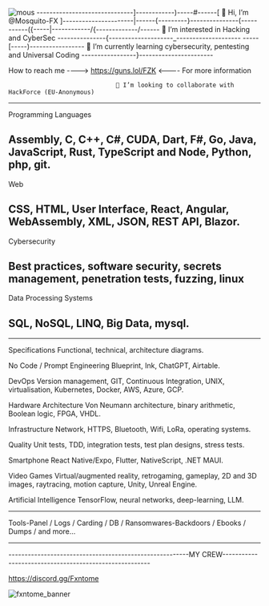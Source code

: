 ![mous](https://github.com/Activiste-FZK/Activiste-FZK/assets/148342202/8cbd35b2-8e01-45f5-b3cc-f1f5907251b6)
------------------------------]------------)-----#------[ 👋 Hi, I’m @Mosquito-FX ]----------------------|------{---------}---------------(-----
------({-----|------\------/{-------------/------ 👀 I’m interested in Hacking and CyberSec ---------------{--------------------_---------------\-----
-----[-----)----------------- 🌱 I’m currently learning cybersecurity, pentesting and Universal Coding -----------------}-----------------------

How to reach me ----> https://guns.lol/FZK <---- For more information
  
                                  💞️ I’m looking to collaborate with HackForce (EU-Anonymous)
____
Programming Languages

Assembly, C, C++, C#, CUDA, Dart, F#, Go, Java, JavaScript, Rust, TypeScript and Node, Python, php, git.
--
Web

CSS, HTML, User Interface, React, Angular, WebAssembly, XML, JSON, REST API, Blazor.
--
Cybersecurity

Best practices, software security, secrets management, penetration tests, fuzzing, linux
--
Data Processing Systems

SQL, NoSQL, LINQ, Big Data, mysql.
--
------------------------------------------------------------------------------------------------------------------------

Specifications
Functional, technical, architecture diagrams.

No Code / Prompt Engineering
Blueprint, Ink, ChatGPT, Airtable.

DevOps
Version management, GIT, Continuous Integration, UNIX, virtualisation, Kubernetes, Docker, AWS, Azure, GCP.

Hardware Architecture
Von Neumann architecture, binary arithmetic, Boolean logic, FPGA, VHDL.

Infrastructure
Network, HTTPS, Bluetooth, Wifi, LoRa, operating systems.

Quality
Unit tests, TDD, integration tests, test plan designs, stress tests.

Smartphone
React Native/Expo, Flutter, NativeScript, .NET MAUI.

Video Games
Virtual/augmented reality, retrogaming, gameplay, 2D and 3D images, raytracing, motion capture, Unity, Unreal Engine.

Artificial Intelligence
TensorFlow, neural networks, deep-learning, LLM.
____
Tools-Panel / Logs / Carding / DB / Ransomwares-Backdoors / Ebooks / Dumps / and more...
____

--------------------------------------------------------MY CREW-------------------------------------------------------

https://discord.gg/Fxntome

![fxntome_banner](https://github.com/Activiste-FZK/Activiste-FZK/assets/148342202/ae01e48e-4067-4375-becc-8b9bc5cfbfb1)
